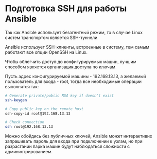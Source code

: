 # Подготовка SSH для работы Ansible

Так как Ansible использует безагентный режим, то в случае Linux систем транспортом является SSH-туннели.

Ansible использует SSH-клиенты, встроенные в систему, тем самым работают все опции OpenSSH на Linux.

Чтобы облегчить доступ до конфигурируемых машин, лучшим способом является организация доступа по ключам.

Пусть адрес конфигурируемой машины - 192.168.13.13, а желаемый пользователь для входа - root, тогда все необходимые операции выполнятся так:


```bash
# Generate private/public RSA key if doesn't exist
ssh-keygen

# Copy public key on the remote host
ssh-copy-id root@192.168.13.13

# Check connection
ssh root@192.168.13.13
```


Можно обойдись без публичных ключей, Ansible может интерактивно запрашивать пароль для входа при подключении к узлам, но при разрастании парка машин будут наблюдаться сложности с администрированием.

